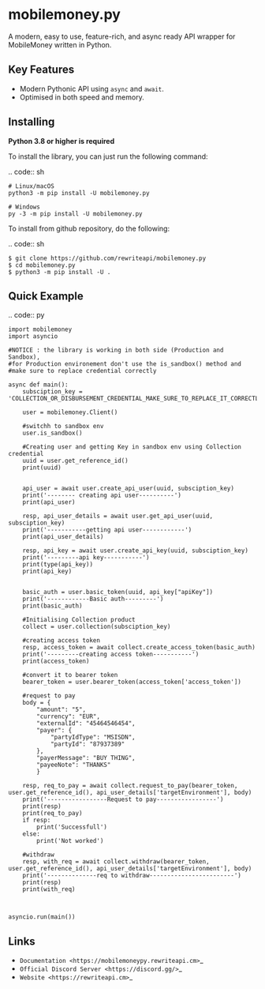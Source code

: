 mobilemoney.py
==========

A modern, easy to use, feature-rich, and async ready API wrapper for MobileMoney written in Python.

Key Features
-------------

- Modern Pythonic API using ``async`` and ``await``.
- Optimised in both speed and memory.

Installing
----------

**Python 3.8 or higher is required**

To install the library, you can just run the following command:

.. code:: sh

    # Linux/macOS
    python3 -m pip install -U mobilemoney.py

    # Windows
    py -3 -m pip install -U mobilemoney.py

To install from github repository, do the following:

.. code:: sh

    $ git clone https://github.com/rewriteapi/mobilemoney.py
    $ cd mobilemoney.py
    $ python3 -m pip install -U .


Quick Example
--------------

.. code:: py

    import mobilemoney
    import asyncio

    #NOTICE : the library is working in both side (Production and Sandbox), 
    #for Production environement don't use the is_sandbox() method and 
    #make sure to replace credential correctly 

    async def main():
        subsciption_key = 'COLLECTION_OR_DISBURSEMENT_CREDENTIAL_MAKE_SURE_TO_REPLACE_IT_CORRECTLY'

        user = mobilemoney.Client()

        #switchh to sandbox env
        user.is_sandbox()

        #Creating user and getting Key in sandbox env using Collection credential
        uuid = user.get_reference_id()
        print(uuid)


        api_user = await user.create_api_user(uuid, subsciption_key)
        print('-------- creating api user----------')
        print(api_user)

        resp, api_user_details = await user.get_api_user(uuid, subsciption_key)
        print('-----------getting api user------------')
        print(api_user_details)

        resp, api_key = await user.create_api_key(uuid, subsciption_key)
        print('---------api key-----------')
        print(type(api_key))
        print(api_key)


        basic_auth = user.basic_token(uuid, api_key["apiKey"])
        print('------------Basic auth---------')
        print(basic_auth)

        #Initialising Collection product
        collect = user.collection(subsciption_key)

        #creating access token
        resp, access_token = await collect.create_access_token(basic_auth)
        print('---------creating access token-----------')
        print(access_token)

        #convert it to bearer token
        bearer_token = user.bearer_token(access_token['access_token'])

        #request to pay
        body = {
            "amount": "5",
            "currency": "EUR",
            "externalId": "45464546454",
            "payer": {
                "partyIdType": "MSISDN",
                "partyId": "87937389"
            },
            "payerMessage": "BUY THING",
            "payeeNote": "THANKS"
            }
            
        resp, req_to_pay = await collect.request_to_pay(bearer_token, user.get_reference_id(), api_user_details['targetEnvironment'], body)
        print('-----------------Request to pay-----------------')
        print(resp)
        print(req_to_pay)
        if resp:
            print('Successfull')
        else:
            print('Not worked')

        #withdraw
        resp, with_req = await collect.withdraw(bearer_token, user.get_reference_id(), api_user_details['targetEnvironment'], body)
        print('--------------req to withdraw------------------------')
        print(resp)
        print(with_req)
    


    asyncio.run(main())

Links
------

- `Documentation <https://mobilemoneypy.rewriteapi.cm>`_
- `Official Discord Server <https://discord.gg/>`_
- `Website <https://rewriteapi.cm>`_
